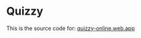 <h1>Quizzy</h1>
<p>This is the source code for: <a href="quizzy-online.web.app">quizzy-online.web.app</a></p>
